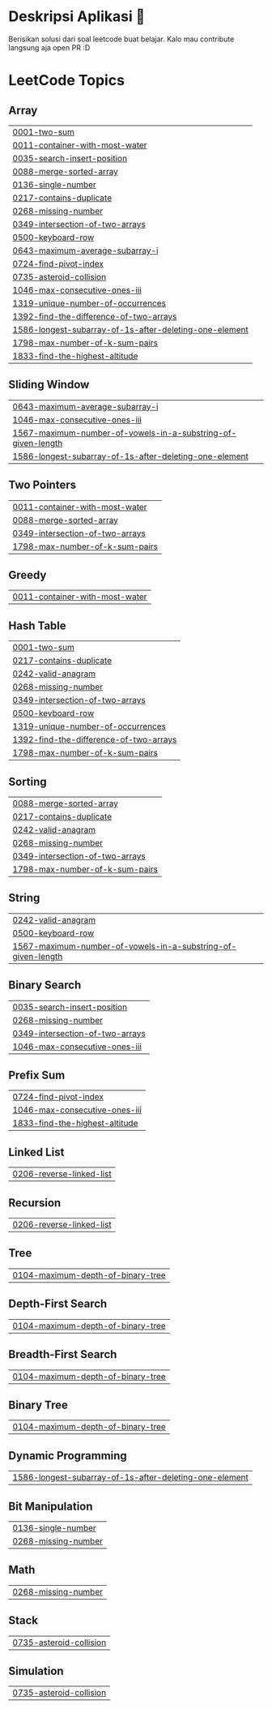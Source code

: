 # Deskripsi Aplikasi 📝

Berisikan solusi dari soal leetcode buat belajar. Kalo mau contribute langsung aja open PR :D

<!---LeetCode Topics Start-->
# LeetCode Topics
## Array
|  |
| ------- |
| [0001-two-sum](https://github.com/adhityabye/leetCodeSolution/tree/master/0001-two-sum) |
| [0011-container-with-most-water](https://github.com/adhityabye/leetCodeSolution/tree/master/0011-container-with-most-water) |
| [0035-search-insert-position](https://github.com/adhityabye/leetCodeSolution/tree/master/0035-search-insert-position) |
| [0088-merge-sorted-array](https://github.com/adhityabye/leetCodeSolution/tree/master/0088-merge-sorted-array) |
| [0136-single-number](https://github.com/adhityabye/leetCodeSolution/tree/master/0136-single-number) |
| [0217-contains-duplicate](https://github.com/adhityabye/leetCodeSolution/tree/master/0217-contains-duplicate) |
| [0268-missing-number](https://github.com/adhityabye/leetCodeSolution/tree/master/0268-missing-number) |
| [0349-intersection-of-two-arrays](https://github.com/adhityabye/leetCodeSolution/tree/master/0349-intersection-of-two-arrays) |
| [0500-keyboard-row](https://github.com/adhityabye/leetCodeSolution/tree/master/0500-keyboard-row) |
| [0643-maximum-average-subarray-i](https://github.com/adhityabye/leetCodeSolution/tree/master/0643-maximum-average-subarray-i) |
| [0724-find-pivot-index](https://github.com/adhityabye/leetCodeSolution/tree/master/0724-find-pivot-index) |
| [0735-asteroid-collision](https://github.com/adhityabye/leetCodeSolution/tree/master/0735-asteroid-collision) |
| [1046-max-consecutive-ones-iii](https://github.com/adhityabye/leetCodeSolution/tree/master/1046-max-consecutive-ones-iii) |
| [1319-unique-number-of-occurrences](https://github.com/adhityabye/leetCodeSolution/tree/master/1319-unique-number-of-occurrences) |
| [1392-find-the-difference-of-two-arrays](https://github.com/adhityabye/leetCodeSolution/tree/master/1392-find-the-difference-of-two-arrays) |
| [1586-longest-subarray-of-1s-after-deleting-one-element](https://github.com/adhityabye/leetCodeSolution/tree/master/1586-longest-subarray-of-1s-after-deleting-one-element) |
| [1798-max-number-of-k-sum-pairs](https://github.com/adhityabye/leetCodeSolution/tree/master/1798-max-number-of-k-sum-pairs) |
| [1833-find-the-highest-altitude](https://github.com/adhityabye/leetCodeSolution/tree/master/1833-find-the-highest-altitude) |
## Sliding Window
|  |
| ------- |
| [0643-maximum-average-subarray-i](https://github.com/adhityabye/leetCodeSolution/tree/master/0643-maximum-average-subarray-i) |
| [1046-max-consecutive-ones-iii](https://github.com/adhityabye/leetCodeSolution/tree/master/1046-max-consecutive-ones-iii) |
| [1567-maximum-number-of-vowels-in-a-substring-of-given-length](https://github.com/adhityabye/leetCodeSolution/tree/master/1567-maximum-number-of-vowels-in-a-substring-of-given-length) |
| [1586-longest-subarray-of-1s-after-deleting-one-element](https://github.com/adhityabye/leetCodeSolution/tree/master/1586-longest-subarray-of-1s-after-deleting-one-element) |
## Two Pointers
|  |
| ------- |
| [0011-container-with-most-water](https://github.com/adhityabye/leetCodeSolution/tree/master/0011-container-with-most-water) |
| [0088-merge-sorted-array](https://github.com/adhityabye/leetCodeSolution/tree/master/0088-merge-sorted-array) |
| [0349-intersection-of-two-arrays](https://github.com/adhityabye/leetCodeSolution/tree/master/0349-intersection-of-two-arrays) |
| [1798-max-number-of-k-sum-pairs](https://github.com/adhityabye/leetCodeSolution/tree/master/1798-max-number-of-k-sum-pairs) |
## Greedy
|  |
| ------- |
| [0011-container-with-most-water](https://github.com/adhityabye/leetCodeSolution/tree/master/0011-container-with-most-water) |
## Hash Table
|  |
| ------- |
| [0001-two-sum](https://github.com/adhityabye/leetCodeSolution/tree/master/0001-two-sum) |
| [0217-contains-duplicate](https://github.com/adhityabye/leetCodeSolution/tree/master/0217-contains-duplicate) |
| [0242-valid-anagram](https://github.com/adhityabye/leetCodeSolution/tree/master/0242-valid-anagram) |
| [0268-missing-number](https://github.com/adhityabye/leetCodeSolution/tree/master/0268-missing-number) |
| [0349-intersection-of-two-arrays](https://github.com/adhityabye/leetCodeSolution/tree/master/0349-intersection-of-two-arrays) |
| [0500-keyboard-row](https://github.com/adhityabye/leetCodeSolution/tree/master/0500-keyboard-row) |
| [1319-unique-number-of-occurrences](https://github.com/adhityabye/leetCodeSolution/tree/master/1319-unique-number-of-occurrences) |
| [1392-find-the-difference-of-two-arrays](https://github.com/adhityabye/leetCodeSolution/tree/master/1392-find-the-difference-of-two-arrays) |
| [1798-max-number-of-k-sum-pairs](https://github.com/adhityabye/leetCodeSolution/tree/master/1798-max-number-of-k-sum-pairs) |
## Sorting
|  |
| ------- |
| [0088-merge-sorted-array](https://github.com/adhityabye/leetCodeSolution/tree/master/0088-merge-sorted-array) |
| [0217-contains-duplicate](https://github.com/adhityabye/leetCodeSolution/tree/master/0217-contains-duplicate) |
| [0242-valid-anagram](https://github.com/adhityabye/leetCodeSolution/tree/master/0242-valid-anagram) |
| [0268-missing-number](https://github.com/adhityabye/leetCodeSolution/tree/master/0268-missing-number) |
| [0349-intersection-of-two-arrays](https://github.com/adhityabye/leetCodeSolution/tree/master/0349-intersection-of-two-arrays) |
| [1798-max-number-of-k-sum-pairs](https://github.com/adhityabye/leetCodeSolution/tree/master/1798-max-number-of-k-sum-pairs) |
## String
|  |
| ------- |
| [0242-valid-anagram](https://github.com/adhityabye/leetCodeSolution/tree/master/0242-valid-anagram) |
| [0500-keyboard-row](https://github.com/adhityabye/leetCodeSolution/tree/master/0500-keyboard-row) |
| [1567-maximum-number-of-vowels-in-a-substring-of-given-length](https://github.com/adhityabye/leetCodeSolution/tree/master/1567-maximum-number-of-vowels-in-a-substring-of-given-length) |
## Binary Search
|  |
| ------- |
| [0035-search-insert-position](https://github.com/adhityabye/leetCodeSolution/tree/master/0035-search-insert-position) |
| [0268-missing-number](https://github.com/adhityabye/leetCodeSolution/tree/master/0268-missing-number) |
| [0349-intersection-of-two-arrays](https://github.com/adhityabye/leetCodeSolution/tree/master/0349-intersection-of-two-arrays) |
| [1046-max-consecutive-ones-iii](https://github.com/adhityabye/leetCodeSolution/tree/master/1046-max-consecutive-ones-iii) |
## Prefix Sum
|  |
| ------- |
| [0724-find-pivot-index](https://github.com/adhityabye/leetCodeSolution/tree/master/0724-find-pivot-index) |
| [1046-max-consecutive-ones-iii](https://github.com/adhityabye/leetCodeSolution/tree/master/1046-max-consecutive-ones-iii) |
| [1833-find-the-highest-altitude](https://github.com/adhityabye/leetCodeSolution/tree/master/1833-find-the-highest-altitude) |
## Linked List
|  |
| ------- |
| [0206-reverse-linked-list](https://github.com/adhityabye/leetCodeSolution/tree/master/0206-reverse-linked-list) |
## Recursion
|  |
| ------- |
| [0206-reverse-linked-list](https://github.com/adhityabye/leetCodeSolution/tree/master/0206-reverse-linked-list) |
## Tree
|  |
| ------- |
| [0104-maximum-depth-of-binary-tree](https://github.com/adhityabye/leetCodeSolution/tree/master/0104-maximum-depth-of-binary-tree) |
## Depth-First Search
|  |
| ------- |
| [0104-maximum-depth-of-binary-tree](https://github.com/adhityabye/leetCodeSolution/tree/master/0104-maximum-depth-of-binary-tree) |
## Breadth-First Search
|  |
| ------- |
| [0104-maximum-depth-of-binary-tree](https://github.com/adhityabye/leetCodeSolution/tree/master/0104-maximum-depth-of-binary-tree) |
## Binary Tree
|  |
| ------- |
| [0104-maximum-depth-of-binary-tree](https://github.com/adhityabye/leetCodeSolution/tree/master/0104-maximum-depth-of-binary-tree) |
## Dynamic Programming
|  |
| ------- |
| [1586-longest-subarray-of-1s-after-deleting-one-element](https://github.com/adhityabye/leetCodeSolution/tree/master/1586-longest-subarray-of-1s-after-deleting-one-element) |
## Bit Manipulation
|  |
| ------- |
| [0136-single-number](https://github.com/adhityabye/leetCodeSolution/tree/master/0136-single-number) |
| [0268-missing-number](https://github.com/adhityabye/leetCodeSolution/tree/master/0268-missing-number) |
## Math
|  |
| ------- |
| [0268-missing-number](https://github.com/adhityabye/leetCodeSolution/tree/master/0268-missing-number) |
## Stack
|  |
| ------- |
| [0735-asteroid-collision](https://github.com/adhityabye/leetCodeSolution/tree/master/0735-asteroid-collision) |
## Simulation
|  |
| ------- |
| [0735-asteroid-collision](https://github.com/adhityabye/leetCodeSolution/tree/master/0735-asteroid-collision) |
<!---LeetCode Topics End-->
